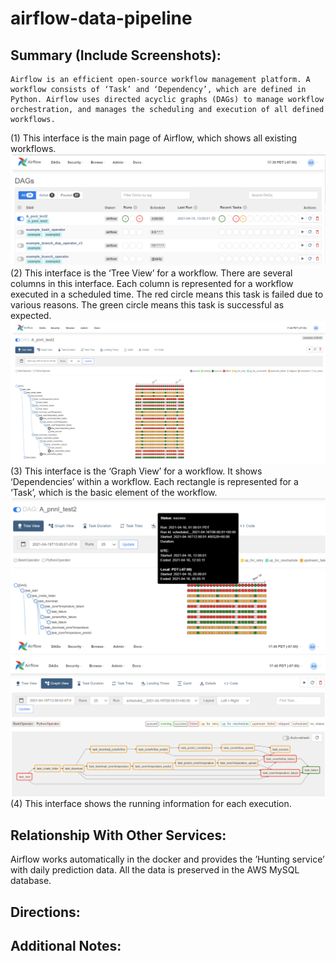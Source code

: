 # airflow-data-pipeline

## Summary (Include Screenshots): 
    
    Airflow is an efficient open-source workflow management platform. A workflow consists of ‘Task’ and ‘Dependency’, which are defined in Python. Airflow uses directed acyclic graphs (DAGs) to manage workflow orchestration, and manages the scheduling and execution of all defined workflows. 
(1) This interface is the main page of Airflow, which shows all existing workflows.
![](images/airflow-1.png)
(2) This interface is the ‘Tree View’ for a workflow. There are several columns in this interface. Each column is represented for a workflow executed in a scheduled time. The red circle means this task is failed due to various reasons. The green circle means this task is successful as expected.
![](images/airflow-2.png)
(3) This interface is the ‘Graph View’ for a workflow. It shows ‘Dependencies’ within a workflow. Each rectangle is represented for a ‘Task’, which is the basic element of the workflow.
![](images/airflow-3a.png)
![](images/airflow-3b.png)
(4) This interface shows the running information for each execution.


## Relationship With Other Services: 

Airflow works automatically in the docker and provides the ’Hunting service’ with daily prediction data. All the data is preserved in the AWS MySQL database.

## Directions:

## Additional Notes:

